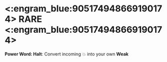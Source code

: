 # <:engram_blue:905174948669190174> RARE <:engram_blue:905174948669190174>

**Power Word: Halt**: Convert incoming :boom: into your own __Weak__
